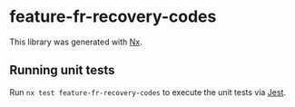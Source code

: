 # feature-fr-recovery-codes

This library was generated with [Nx](https://nx.dev).

## Running unit tests

Run `nx test feature-fr-recovery-codes` to execute the unit tests via [Jest](https://jestjs.io).
